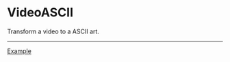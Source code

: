 # VideoASCII
Transform a video to a ASCII art.

<hr>

<a href="https://github.com/capelosini/VideoASCII/raw/main/example.mp4">Example</a>
